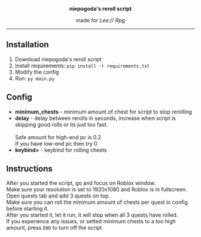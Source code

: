 <p align="center"><b>niepogoda's reroll script</b><p align="center">
<p align="center">made for <i>Lee:// Rpg</i></p>
  
---

## Installation
<ol>
  <li>Download niepogoda's reroll script</li>
  <li>Install requirements: <code>pip install -r requirements.txt</code></li>
  <li>Modify the config</li>
  <li>Run: <code>py main.py</code></li>
</ol>

## Config
<ul>
  <li><b>minimum_chests</b> - minimum amount of chest for script to stop rerolling</li>
  <li><b>delay</b> - delay between rerolls in seconds, increase when script is skipping good rolls or its just too fast.<br><br>
  Safe amount for high-end pc is 0.2<br>
  If you have low-end pc then try 0</li>
  <li><b>keybind></b> - keybind for rolling chests</li>
</ul>

## Instructions
After you started the script, go and focus on Roblox window.<br>Make sure your resolution is set to 1920x1080 and Roblox is in fullscreen.<br>Open quests tab and add 3 quests on top.<br>Make sure you can roll the minimum amount of chests per quest in config before starting it.<br>After you started it, let it run, it will stop when all 3 quests have rolled.<br>If you experience any issues, or setted minimum chests to a too high amount, press <code>END</code> to turn off the script
